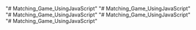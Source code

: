 "# Matching_Game_UsingJavaScript" 
"# Matching_Game_UsingJavaScript" 
"# Matching_Game_UsingJavaScript" 
"# Matching_Game_UsingJavaScript" 
"# Matching_Game_UsingJavaScript" 
